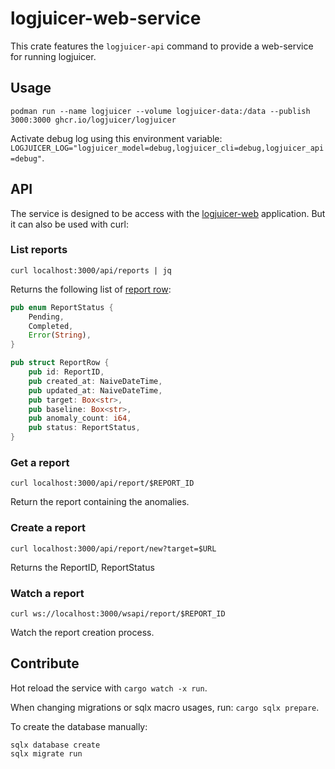# logjuicer-web-service

This crate features the `logjuicer-api` command to provide a web-service for running logjuicer.


## Usage

```ShellSession
podman run --name logjuicer --volume logjuicer-data:/data --publish 3000:3000 ghcr.io/logjuicer/logjuicer
```

Activate debug log using this environment variable: `LOGJUICER_LOG="logjuicer_model=debug,logjuicer_cli=debug,logjuicer_api=debug"`.

## API

The service is designed to be access with the [logjuicer-web](../web) application.
But it can also be used with curl:


### List reports

```ShellSession
curl localhost:3000/api/reports | jq
```

Returns the following list of [report row](../report/src/report_row.rs):

```rust
pub enum ReportStatus {
    Pending,
    Completed,
    Error(String),
}

pub struct ReportRow {
    pub id: ReportID,
    pub created_at: NaiveDateTime,
    pub updated_at: NaiveDateTime,
    pub target: Box<str>,
    pub baseline: Box<str>,
    pub anomaly_count: i64,
    pub status: ReportStatus,
}
```

### Get a report

```ShellSession
curl localhost:3000/api/report/$REPORT_ID
```

Return the report containing the anomalies.

### Create a report

```ShellSession
curl localhost:3000/api/report/new?target=$URL
```

Returns the ReportID, ReportStatus

### Watch a report

```ShellSession
curl ws://localhost:3000/wsapi/report/$REPORT_ID
```

Watch the report creation process.


## Contribute

Hot reload the service with `cargo watch -x run`.

When changing migrations or sqlx macro usages, run: `cargo sqlx prepare`.

To create the database manually:

```ShellSession
sqlx database create
sqlx migrate run
```
